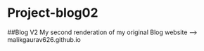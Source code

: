 # Project-blog02
##Blog V2
My second renderation of my original Blog website --> malikgaurav626.github.io
